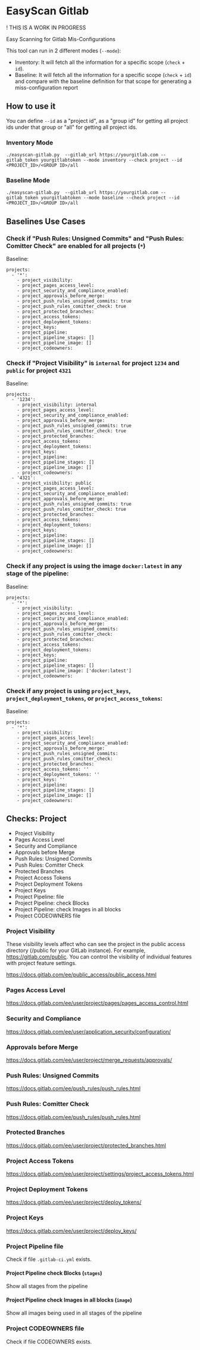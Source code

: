 # EasyScan Gitlab

! THIS IS A WORK IN PROGRESS

Easy Scanning for Gitlab Mis-Configurations

This tool can run in 2 different modes (`--mode`):

- Inventory: It will fetch all the information for a specific scope (`check` + `id`).
- Baseline: It will fetch all the information for a specific scope (`check` + `id`) and compare with the baseline definition for that scope for generating a miss-configuration report

## How to use it

You can define `--id` as a "project id", as a "group id" for getting all project ids under that group or "all" for getting all project ids.

### Inventory Mode

`./easyscan-gitlab.py  --gitlab_url https://yourgitlab.com --gitlab_token yourgitlabtoken --mode inventory --check project --id <PROJECT_ID>/<GROUP ID>/all`

### Baseline Mode

`./easyscan-gitlab.py  --gitlab_url https://yourgitlab.com --gitlab_token yourgitlabtoken --mode baseline --check project --id <PROJECT_ID>/<GROUP ID>/all`

## Baselines Use Cases

### Check if "Push Rules: Unsigned Commits" and "Push Rules: Comitter Check" are enabled for all projects (`*`)

Baseline:
```
projects:
  - '*':
    - project_visibility:
    - project_pages_access_level:
    - project_security_and_compliance_enabled:
    - project_approvals_before_merge: 
    - project_push_rules_unsigned_commits: true
    - project_push_rules_comitter_check: true
    - project_protected_branches: 
    - project_access_tokens:
    - project_deployment_tokens:
    - project_keys:
    - project_pipeline: 
    - project_pipeline_stages: []
    - project_pipeline_image: []
    - project_codeowners: 
```

### Check if "Project Visibility" is `internal` for project `1234` and `public` for project `4321`

Baseline:
```
projects:
  - '1234':
    - project_visibility: internal
    - project_pages_access_level:
    - project_security_and_compliance_enabled:
    - project_approvals_before_merge: 
    - project_push_rules_unsigned_commits: true
    - project_push_rules_comitter_check: true
    - project_protected_branches: 
    - project_access_tokens:
    - project_deployment_tokens:
    - project_keys:
    - project_pipeline: 
    - project_pipeline_stages: []
    - project_pipeline_image: []
    - project_codeowners: 
  - '4321':
    - project_visibility: public
    - project_pages_access_level:
    - project_security_and_compliance_enabled:
    - project_approvals_before_merge: 
    - project_push_rules_unsigned_commits: true
    - project_push_rules_comitter_check: true
    - project_protected_branches: 
    - project_access_tokens:
    - project_deployment_tokens:
    - project_keys:
    - project_pipeline: 
    - project_pipeline_stages: []
    - project_pipeline_image: []
    - project_codeowners: 
```

### Check if any project is using the image `docker:latest` in any stage of the pipeline:

Baseline:
```
projects:
  - '*':
    - project_visibility:
    - project_pages_access_level:
    - project_security_and_compliance_enabled:
    - project_approvals_before_merge: 
    - project_push_rules_unsigned_commits:
    - project_push_rules_comitter_check:
    - project_protected_branches: 
    - project_access_tokens:
    - project_deployment_tokens:
    - project_keys:
    - project_pipeline: 
    - project_pipeline_stages: []
    - project_pipeline_image: ['docker:latest']
    - project_codeowners: 
```

### Check if any project is using `project_keys`, `project_deployment_tokens`, or `project_access_tokens`:

Baseline:
```
projects:
  - '*':
    - project_visibility:
    - project_pages_access_level:
    - project_security_and_compliance_enabled:
    - project_approvals_before_merge: 
    - project_push_rules_unsigned_commits:
    - project_push_rules_comitter_check:
    - project_protected_branches: 
    - project_access_tokens: ''
    - project_deployment_tokens: ''
    - project_keys: ''
    - project_pipeline: 
    - project_pipeline_stages: []
    - project_pipeline_image: []
    - project_codeowners: 
```

## Checks: Project

- Project Visibility
- Pages Access Level
- Security and Compliance
- Approvals before Merge
- Push Rules: Unsigned Commits
- Push Rules: Comitter Check
- Protected Branches
- Project Access Tokens
- Project Deployment Tokens
- Project Keys
- Project Pipeline: file
- Project Pipeline: check Blocks
- Project Pipeline: check Images in all blocks
- Project CODEOWNERS file


### Project Visibility

These visibility levels affect who can see the project in the public access directory (/public for your GitLab instance). For example, https://gitlab.com/public. You can control the visibility of individual features with project feature settings.

https://docs.gitlab.com/ee/public_access/public_access.html


### Pages Access Level

https://docs.gitlab.com/ee/user/project/pages/pages_access_control.html

### Security and Compliance

https://docs.gitlab.com/ee/user/application_security/configuration/

### Approvals before Merge

https://docs.gitlab.com/ee/user/project/merge_requests/approvals/

### Push Rules: Unsigned Commits

https://docs.gitlab.com/ee/push_rules/push_rules.html

### Push Rules: Comitter Check

https://docs.gitlab.com/ee/push_rules/push_rules.html

### Protected Branches

https://docs.gitlab.com/ee/user/project/protected_branches.html

### Project Access Tokens

https://docs.gitlab.com/ee/user/project/settings/project_access_tokens.html

### Project Deployment Tokens

https://docs.gitlab.com/ee/user/project/deploy_tokens/

### Project Keys

https://docs.gitlab.com/ee/user/project/deploy_keys/

### Project Pipeline file

Check if file `.gitlab-ci.yml` exists.

#### Project Pipeline check Blocks (`stages`)

Show all stages from the pipeline

#### Project Pipeline check Images in all blocks (`image`)

Show all images being used in all stages of the pipeline

### Project CODEOWNERS file

Check if file CODEOWNERS exists.